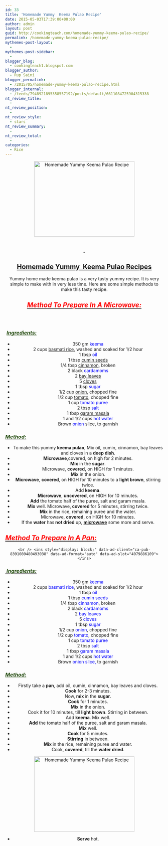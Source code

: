 ```yaml
---
id: 33
title: 'Homemade Yummy  Keema Pulao Recipe'
date: 2015-05-03T17:39:00+00:00
author: admin
layout: post
guid: http://cookingteach.com/homemade-yummy-keema-pulao-recipe/
permalink: /homemade-yummy-keema-pulao-recipe/
mythemes-post-layout:
  - 
mythemes-post-sidebar:
  - 
blogger_blog:
  - cookingteach1.blogspot.com
blogger_author:
  - Rup Saini
blogger_permalink:
  - /2015/05/homemade-yummy-keema-pulao-recipe.html
blogger_internal:
  - /feeds/7948921895358557192/posts/default/6611084725904315338
nt_review_title:
  - 
nt_review_position:
  - 
nt_review_style:
  - stars
nt_review_summary:
  - 
nt_review_total:
  - 
categories:
  - Rice
---
```

<div dir="ltr" style="text-align: left;">
  <div style="text-align: right;">
  </p>
  
  <div style="clear: both; text-align: center;">
  </p>
  
  <div style="clear: both; text-align: center;">
    <a style="margin-left: 1em; margin-right: 1em;" href="http://1.bp.blogspot.com/-YMESq8PIGho/VUZUT0kVWwI/AAAAAAAAAUE/wy47rJl7ioM/s1600/dsc02484.jpg"><img title="Homemade Yummy  Keema Pulao Recipe" src="http://1.bp.blogspot.com/-YMESq8PIGho/VUZUT0kVWwI/AAAAAAAAAUE/wy47rJl7ioM/s1600/dsc02484.jpg" alt="Homemade Yummy  Keema Pulao Recipe" width="320" height="240" border="0" /></a>
  </p>
  
  <h2>
    <span style="text-decoration: underline;"> </span>
  </h2>
  
  <h2>
    <span style="text-decoration: underline;">Homemade Yummy  Keema Pulao Recipes</span>
  </h2>
  
  <p>
    Yummy home made keema pulao is a very tasty yummy recipe. It is very simple to make with in very less time. Here are some simple methods to make this tasty recipe.
  </p>
  
  <h2>
    <b><i><u><span style="color: red;">Method To Prepare In A Microwave:</span></u></i></b>
  </h2>
  
  <h3 style="text-align: left;">
    <span style="color: #274e13;"> </span>
  </h3>
  
  <h3 style="text-align: left;">
    <span style="color: #274e13;"> <b><i><u>Ingredients:</u></i></b></span>
  </h3>
  
  <ul>
    <li>
      350 gm <span style="color: blue;">keema</span>
    </li>
    <li>
      2 cups <a title="Basmati" href="http://en.wikipedia.org/wiki/Basmati" target="_blank" rel="wikipedia">basmati rice</a>, washed and soaked for 1/2 hour
    </li>
    <li>
      1 tbsp <span style="color: blue;">oil</span>
    </li>
    <li>
      1 tbsp <a title="Cumin" href="http://en.wikipedia.org/wiki/Cumin" target="_blank" rel="wikipedia">cumin seeds</a>
    </li>
    <li>
      1/4 tbsp <a title="Cinnamon" href="http://en.wikipedia.org/wiki/Cinnamon" target="_blank" rel="wikipedia">cinnamon</a>, broken
    </li>
    <li>
      2 black<span style="color: blue;"> cardamoms</span>
    </li>
    <li>
      2 <a title="Bay leaf" href="http://en.wikipedia.org/wiki/Bay_leaf" target="_blank" rel="wikipedia">bay leaves</a>
    </li>
    <li>
      5 <a title="Clove" href="http://en.wikipedia.org/wiki/Clove" target="_blank" rel="wikipedia">cloves</a>
    </li>
    <li>
      1 tbsp <span style="color: blue;">sugar</span>
    </li>
    <li>
      1/2 cup <a title="Onion" href="http://en.wikipedia.org/wiki/Onion" target="_blank" rel="wikipedia">onion</a>, chopped fine
    </li>
    <li>
      1/2 cup <a title="Tomato" href="http://en.wikipedia.org/wiki/Tomato" target="_blank" rel="wikipedia">tomato</a>, chopped fine
    </li>
    <li>
      1 cup<span style="color: blue;"> tomato puree</span>
    </li>
    <li>
      2 tbsp <span style="color: blue;">salt</span>
    </li>
    <li>
      1 tbsp <a title="Garam masala" href="http://en.wikipedia.org/wiki/Garam_masala" target="_blank" rel="wikipedia">garam masala</a>
    </li>
    <li>
      1 and 1/2 cups <span style="color: blue;">hot water</span>
    </li>
    <li>
      Brown <span style="color: blue;">onion</span> slice, to garnish
    </li>
  </ul>
  
  <h3 style="text-align: left;">
    <b><i><u><span style="color: #274e13;">Method: </span></u></i></b>
  </h3>
  
  <ul>
    <li>
      To make this yummy <b>keema pulao</b>, Mix oil, cumin, cinnamon, bay leaves and cloves in a <b>deep dish</b>.
    </li>
    <li>
      <b>Microwave</b>,covered, on high for 2 minutes.
    </li>
    <li>
      <b>Mix</b> in the <b>sugar</b>.
    </li>
    <li>
      Microwave, <b>covered,</b> on HIGH for 1 minutes.
    </li>
    <li>
      <b>Mix</b> in the onion.
    </li>
    <li>
      <b>Microwave</b>, <b>covered</b>, on HIGH for 10 minutes to a <b>light brown</b>, stirring twice.
    </li>
    <li>
      Add <b>keema</b>.
    </li>
    <li>
      <b>Microwave</b>, <b>uncovered</b>, on HIGH for 10 minutes.
    </li>
    <li>
      <b>Add</b> the tomato half of the puree, salt and garam masla.
    </li>
    <li>
      <b>Mix</b> well. Microwave,<b> covered </b>for 5 minutes, stirring twice.
    </li>
    <li>
      <b>Mix</b> in the rice, remaining puree and the water.
    </li>
    <li>
      Microwave, <b>covered</b>, on HIGH for 10 minutes.
    </li>
    <li>
      If the <b>water</b> has<b> not dried</b> up, <a title="Microwave" href="http://en.wikipedia.org/wiki/Microwave" target="_blank" rel="wikipedia"><b>microwave</b></a> some more and serve.
    </li>
  </ul>
  
  <h2 style="text-align: left;">
    <i><u><span style="color: red;">Method To Prepare In A Pan:</span></u></i>
  </h2>
  
  <p>
    <!-- post -->
    
    <br /> <ins style="display: block;" data-ad-client="ca-pub-8391089480493038" data-ad-format="auto" data-ad-slot="4079886109"></ins>
  </p>
  
  <h3 style="text-align: left;">
    <i><u><span style="color: #274e13;"> Ingredients: </span></u></i>
  </h3>
  
  <ul>
    <li>
      350 gm<span style="color: blue;"> keema</span>
    </li>
    <li>
      2 cups <span style="color: blue;">basmati rice</span>, washed and soaked for 1/2 hour
    </li>
    <li>
      1 tbsp <span style="color: blue;">oil</span>
    </li>
    <li>
      1 tbsp <span style="color: blue;">cumin seeds</span>
    </li>
    <li>
      1/4 tbsp <span style="color: blue;">cinnamon</span>, broken
    </li>
    <li>
      2 black <span style="color: blue;">cardamoms</span>
    </li>
    <li>
      2<span style="color: blue;"> bay leaves</span>
    </li>
    <li>
      5 <span style="color: blue;">cloves</span>
    </li>
    <li>
      1 tbsp <span style="color: blue;">sugar</span>
    </li>
    <li>
      1/2 cup <span style="color: blue;">onion</span>, chopped fine
    </li>
    <li>
      1/2 cup<span style="color: blue;"> tomato</span>, chopped fine
    </li>
    <li>
      1 cup<span style="color: blue;"> tomato puree</span>
    </li>
    <li>
      2 tbsp <span style="color: blue;">salt</span>
    </li>
    <li>
      1 tbsp <span style="color: blue;">garam masala</span>
    </li>
    <li>
      1 and 1/2 cups <span style="color: blue;">hot water</span>
    </li>
    <li>
      Brown <span style="color: blue;">onion slice,</span> to garnish
    </li>
  </ul>
  
  <h3 style="text-align: left;">
    <span style="color: #274e13;"><i><u>Method: </u></i></span>
  </h3>
  
  <ul>
    <li>
      Firstly take a <b>pan</b>, add oil, cumin, cinnamon, bay leaves and cloves.
    </li>
    <li>
      <b>Cook</b> for 2-3 minutes.
    </li>
    <li>
      Now,<b> mix </b>in the <b>sugar</b>.
    </li>
    <li>
      <b>Cook</b> for 1 minutes.
    </li>
    <li>
      <b>Mix</b> in the onion.
    </li>
    <li>
      Cook it for 10 minutes, till <b>light brown</b>. Stirring in between.
    </li>
    <li>
      Add <b>keema</b>. Mix well.
    </li>
    <li>
      <b>Add</b> the tomato half of the puree, salt and garam masala.
    </li>
    <li>
      <b>Mix</b> well.
    </li>
    <li>
      <b>Cook</b> for 5 minutes.
    </li>
    <li>
      <b>Stirring</b> in between.
    </li>
    <li>
      <b>Mix </b>in the rice, remaining puree and water.
    </li>
    <li>
      Cook, <b>covered</b>, till the <b>water dried</b>.
    </li>
  </ul>
  
  <div style="clear: both; text-align: center;">
    <a style="margin-left: 1em; margin-right: 1em;" href="http://3.bp.blogspot.com/-Mfe2bZuAPu8/VUZUAwvtX9I/AAAAAAAAAT8/VvR1EJDM9qY/s1600/keema-curry-cooking.jpg"><img title="Homemade Yummy  Keema Pulao Recipe" src="http://3.bp.blogspot.com/-Mfe2bZuAPu8/VUZUAwvtX9I/AAAAAAAAAT8/VvR1EJDM9qY/s1600/keema-curry-cooking.jpg" alt="Homemade Yummy  Keema Pulao Recipe" width="320" height="240" border="0" /></a>
  </p>
  
  <p>
  </p>
  
  <ul>
    <li>
      <b>Serve</b> hot.
    </li>
  </ul>
</p>